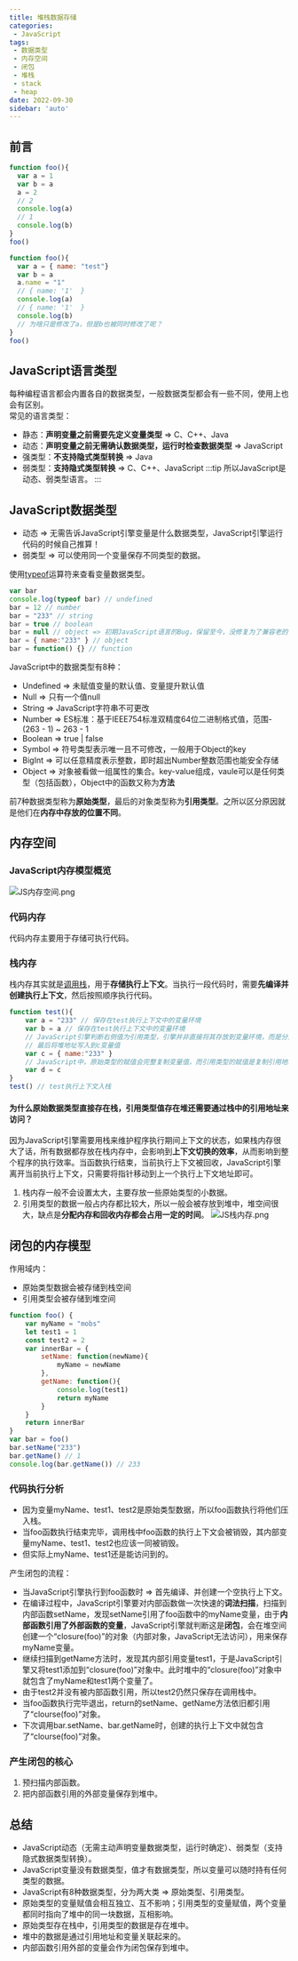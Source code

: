 ```yaml
---
title: 堆栈数据存储
categories:
 - JavaScript
tags:
 - 数据类型
 - 内存空间
 - 闭包
 - 堆栈
 - stack
 - heap
date: 2022-09-30
sidebar: 'auto'
---
```


## 前言
```js
function foo(){
  var a = 1
  var b = a
  a = 2
  // 2
  console.log(a)
  // 1
  console.log(b)
}
foo()
```
```js
function foo(){
  var a = { name: "test"}
  var b = a
  a.name = "1" 
  // { name: '1'  }
  console.log(a)
  // { name: '1'  }
  console.log(b)
  // 为啥只是修改了a，但是b也被同时修改了呢？
}
foo()
```

## JavaScript语言类型
每种编程语言都会内置各自的数据类型，一般数据类型都会有一些不同，使用上也会有区别。<br/>
常见的语言类型：
* 静态：**声明变量之前需要先定义变量类型** => C、C++、Java
* 动态：**声明变量之前无需确认数据类型，运行时检查数据类型** => JavaScript
* 强类型：**不支持隐式类型转换** => Java
* 弱类型：**支持隐式类型转换** => C、C++、JavaScript
:::tip
所以JavaScript是动态、弱类型语言。
:::

## JavaScript数据类型
* 动态 => 无需告诉JavaScript引擎变量是什么数据类型，JavaScript引擎运行代码的时候自己推算！
* 弱类型 => 可以使用同一个变量保存不同类型的数据。

使用[typeof](https://developer.mozilla.org/zh-CN/docs/Web/JavaScript/Reference/Operators/typeof)运算符来查看变量数据类型。
```js
var bar
console.log(typeof bar) // undefined
bar = 12 // number
bar = "233" // string
bar = true // boolean
bar = null // object => 初期JavaScript语言的Bug，保留至今，没修复为了兼容老的代码。
bar = { name:"233" } // object
bar = function() {} // function
```
JavaScript中的数据类型有8种：
* Undefined => 未赋值变量的默认值、变量提升默认值
* Null => 只有一个值null
* String => JavaScript字符串不可更改
* Number => ES标准：基于IEEE754标准双精度64位二进制格式值，范围-(263 - 1) ~ 263 - 1
* Boolean => true | false
* Symbol => 符号类型表示唯一且不可修改，一般用于Object的key
* BigInt => 可以任意精度表示整数，即时超出Number整数范围也能安全存储
* Object => 对象被看做一组属性的集合。key-value组成，vaule可以是任何类型（包括函数），Object中的函数又称为**方法**

前7种数据类型称为**原始类型**，最后的对象类型称为**引用类型**。之所以区分原因就是他们在**内存中存放的位置不同**。
## 内存空间

### JavaScript内存模型概览
![JS内存空间.png](https://s2.loli.net/2022/09/30/koujEziCeFpS256.png)
### 代码内存
代码内存主要用于存储可执行代码。
### 栈内存
栈内存其实就是[调用栈](./call-stack.md)，用于**存储执行上下文**。当执行一段代码时，需要**先编译并创建执行上下文**，然后按照顺序执行代码。
```js
function test(){
    var a = "233" // 保存在test执行上下文中的变量环境
    var b = a // 保存在test执行上下文中的变量环境
    // JavaScript引擎判断右侧值为引用类型，引擎并非直接将其存放到变量环境，而是分配到堆内存，分配后会有一个堆地址；
    // 最后将堆地址写入到c变量值
    var c = { name:"233" }
    // JavaScript中，原始类型的赋值会完整复制变量值，而引用类型的赋值是复制引用地址。
    var d = c
}
test() // test执行上下文入栈
```
#### 为什么原始数据类型直接存在栈，引用类型值存在堆还需要通过栈中的引用地址来访问？
因为JavaScript引擎需要用栈来维护程序执行期间上下文的状态，如果栈内存很大了话，所有数据都存放在栈内存中，会影响到**上下文切换的效率**，从而影响到整个程序的执行效率。当函数执行结束，当前执行上下文被回收，JavaScript引擎离开当前执行上下文，只需要将指针移动到上一个执行上下文地址即可。<br/>
1. 栈内存一般不会设置太大，主要存放一些原始类型的小数据。
2. 引用类型的数据一般占内存都比较大，所以一般会被存放到堆中，堆空间很大，缺点是**分配内存和回收内存都会占用一定的时间**。
![JS栈内存.png](https://s2.loli.net/2022/09/30/smIWCT8ZVXrlSPN.png)

## 闭包的内存模型
作用域内：
* 原始类型数据会被存储到栈空间
* 引用类型会被存储到堆空间
```js
function foo() {
    var myName = "mobs"
    let test1 = 1
    const test2 = 2
    var innerBar = { 
        setName: function(newName){
            myName = newName
        },
        getName: function(){
            console.log(test1)
            return myName
        }
    }
    return innerBar
}
var bar = foo()
bar.setName("233")
bar.getName() // 1
console.log(bar.getName()) // 233
```
### 代码执行分析
* 因为变量myName、test1、test2是原始类型数据，所以foo函数执行将他们压入栈。
* 当foo函数执行结束完毕，调用栈中foo函数的执行上下文会被销毁，其内部变量myName、test1、test2也应该一同被销毁。
* 但实际上myName、test1还是能访问到的。

产生闭包的流程：
* 当JavaScript引擎执行到foo函数时 => 首先编译、并创建一个空执行上下文。
* 在编译过程中，JavaScript引擎要对内部函数做一次快速的**词法扫描**，扫描到内部函数setName，发现setName引用了foo函数中的myName变量，由于**内部函数引用了外部函数的变量**，JavaScript引擎就判断这是**闭包**，会在堆空间创建一个“closure(foo)”的对象（内部对象，JavaScript无法访问），用来保存myName变量。
* 继续扫描到getName方法时，发现其内部引用变量test1，于是JavaScript引擎又将test1添加到“closure(foo)”对象中。此时堆中的“closure(foo)”对象中就包含了myName和test1两个变量了。
* 由于test2并没有被内部函数引用，所以test2仍然只保存在调用栈中。
* 当foo函数执行完毕退出，return的setName、getName方法依旧都引用了“clourse(foo)”对象。
* 下次调用bar.setName、bar.getName时，创建的执行上下文中就包含了“clourse(foo)”对象。

### 产生闭包的核心
1. 预扫描内部函数。
2. 把内部函数引用的外部变量保存到堆中。

## 总结
* JavaScript动态（无需主动声明变量数据类型，运行时确定）、弱类型（支持隐式数据类型转换）。
* JavaScript变量没有数据类型，值才有数据类型，所以变量可以随时持有任何类型的数据。
* JavaScript有8种数据类型，分为两大类 => 原始类型、引用类型。
* 原始类型的变量赋值会相互独立、互不影响；引用类型的变量赋值，两个变量都同时指向了堆中的同一块数据，互相影响。
* 原始类型存在栈中，引用类型的数据是存在堆中。
* 堆中的数据是通过引用地址和变量关联起来的。
* 内部函数引用外部的变量会作为闭包保存到堆中。